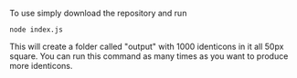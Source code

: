 To use simply download the repository and run

    node index.js

This will create a folder called "output" with 1000 identicons in it all 50px square.  You can run this command as many times as you want to produce more identicons.